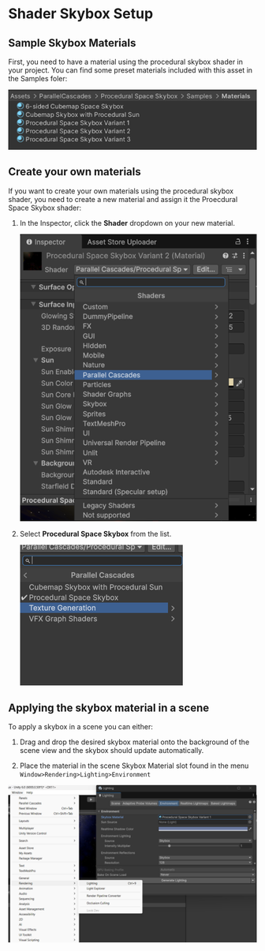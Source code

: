# Shader Skybox Setup

## Sample Skybox Materials
First, you need to have a material using the procedural skybox shader in your project. You can find some preset materials included with this asset in the Samples foler:

![Skybox Materials](../assets/images/skybox-materials.png)

## Create your own materials
If you want to create your own materials using the procedural skybox shader, you need to create a new material and assign it the Proecdural Space Skybox shader:

1. In the Inspector, click the **Shader** dropdown on your new material.

    ![Shader Selection Step 1](../assets/images/shader-selection-1.png)

2. Select **Procedural Space Skybox** from the list.

    ![Shader Selection Step 2](../assets/images/shader-selection-2.png)

## Applying the skybox material in a scene

To apply a skybox in a scene you can either:

1. Drag and drop the desired skybox material onto the background of the scene view and the skybox should update automatically.

1. Place the material in the scene Skybox Material slot found in the menu `Window>Rendering>Lighting>Environment`

![Applying Skybox Material](../assets/images/applying-skybox-material.png)